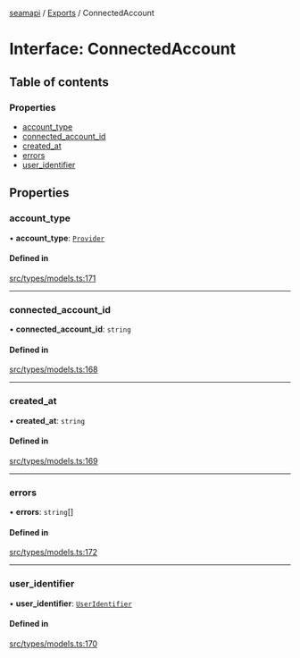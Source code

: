 [seamapi](../README.md) / [Exports](../modules.md) / ConnectedAccount

# Interface: ConnectedAccount

## Table of contents

### Properties

- [account\_type](ConnectedAccount.md#account_type)
- [connected\_account\_id](ConnectedAccount.md#connected_account_id)
- [created\_at](ConnectedAccount.md#created_at)
- [errors](ConnectedAccount.md#errors)
- [user\_identifier](ConnectedAccount.md#user_identifier)

## Properties

### account\_type

• **account\_type**: [`Provider`](../enums/Provider.md)

#### Defined in

[src/types/models.ts:171](https://github.com/seamapi/javascript/blob/main/src/types/models.ts#L171)

___

### connected\_account\_id

• **connected\_account\_id**: `string`

#### Defined in

[src/types/models.ts:168](https://github.com/seamapi/javascript/blob/main/src/types/models.ts#L168)

___

### created\_at

• **created\_at**: `string`

#### Defined in

[src/types/models.ts:169](https://github.com/seamapi/javascript/blob/main/src/types/models.ts#L169)

___

### errors

• **errors**: `string`[]

#### Defined in

[src/types/models.ts:172](https://github.com/seamapi/javascript/blob/main/src/types/models.ts#L172)

___

### user\_identifier

• **user\_identifier**: [`UserIdentifier`](UserIdentifier.md)

#### Defined in

[src/types/models.ts:170](https://github.com/seamapi/javascript/blob/main/src/types/models.ts#L170)
